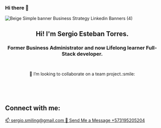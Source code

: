 ### Hi there 👋

![Beige Simple banner Business Strategy Linkedin Banners (4)](https://user-images.githubusercontent.com/64751892/161426462-3e90d0c0-af4c-4bbb-a091-acb7870f5d0e.gif)

<h2 align=center>Hi! I'm Sergio Esteban Torres.</h2>
<h3 align=center>Former Business Administrator and now Lifelong learner Full-Stack developer.</h3>
<br>
<p align="center">👯 I’m looking to collaborate on a team project.:smile:</p><br /> 
</p>
<br>
<h2 align="left">Connect with me:</h2>
<p align="left">
<a href="mailto: sergio.smiling@gmail.com" target="blank"> 📫 sergio.smiling@gmail.com </a>
<a href="https://api.whatsapp.com/send?phone=+573195205204">📲 Send Me a Message +573195205204</a>
